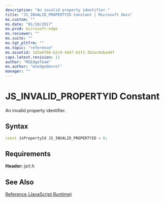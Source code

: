 ```yaml
---
description: "An invalid property identifier."
title: "JS_INVALID_PROPERTYID Constant | Microsoft Docs"
ms.custom: ""
ms.date: "01/18/2017"
ms.prod: microsoft-edge
ms.reviewer: ""
ms.suite: ""
ms.tgt_pltfrm: ""
ms.topic: "reference"
ms.assetid: 1d2e8768-b2c9-4447-b3f2-3b2ac0abad4f
caps.latest.revision: 11
author: "MSEdgeTeam"
ms.author: "msedgedevrel"
manager: ""
---
```

# JS_INVALID_PROPERTYID Constant
An invalid property identifier.  
  
## Syntax  
  
```cpp  
const JsPropertyId JS_INVALID_PROPERTYID = 0;  
```  
  
## Requirements  
 **Header:** jsrt.h  
  
## See Also  
 [Reference (JavaScript Runtime)](../chakra-hosting/reference-javascript-runtime.md)